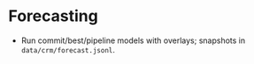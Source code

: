 
# Forecasting
- Run commit/best/pipeline models with overlays; snapshots in `data/crm/forecast.jsonl`.
